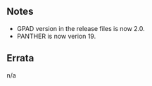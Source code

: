
## Notes

* GPAD version in the release files is now 2.0.
* PANTHER is now verion 19.

## Errata

n/a
